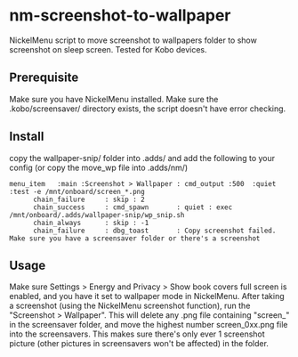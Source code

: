 # nm-screenshot-to-wallpaper
NickelMenu script to move screenshot to wallpapers folder to show screenshot on sleep screen. Tested for Kobo devices.

## Prerequisite
Make sure you have NickelMenu installed.
Make sure the .kobo/screensaver/ directory exists, the script doesn't have error checking.

## Install
copy the wallpaper-snip/ folder into .adds/ and add the following to your config (or copy the move_wp file into .adds/nm/)
```
menu_item   :main :Screenshot > Wallpaper : cmd_output :500  :quiet :test -e /mnt/onboard/screen_*.png
      chain_failure     : skip : 2
      chain_success     : cmd_spawn       : quiet : exec /mnt/onboard/.adds/wallpaper-snip/wp_snip.sh
      chain_always      : skip : -1
      chain_failure     : dbg_toast       : Copy screenshot failed. Make sure you have a screensaver folder or there's a screenshot
```

## Usage
Make sure Settings > Energy and Privacy > Show book covers full screen is enabled, and you have it set to wallpaper mode in NickelMenu.
After taking a screenshot (using the NickelMenu screenshot function), run the "Screenshot > Wallpaper". This will delete any .png file containing "screen_" in the screensaver folder, and move the highest number screen_0xx.png file into the screensavers. This makes sure there's only ever 1 screenshot picture (other pictures in screensavers won't be affected) in the folder.

